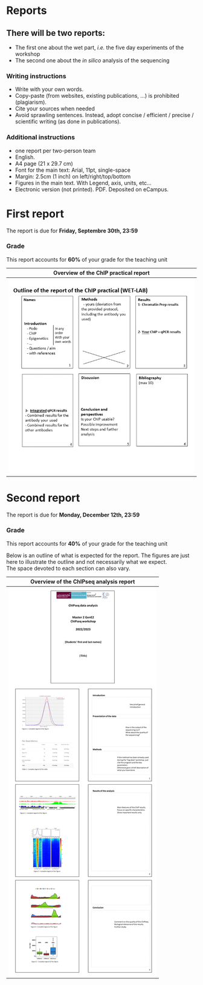 # Reports

## There will be two reports:
- The first one about the wet part, *i.e.* the five day experiments of the workshop
- The second one about the *in silico* analysis of the sequencing

### Writing instructions
  - Write with your own words. 
  - Copy-paste (from websites, existing publications, …) is prohibited (plagiarism). 
  - Cite your sources when needed
  - Avoid sprawling sentences. Instead, adopt concise / efficient / precise / scientific writing (as done in publications).

### Additional instructions
  - one report per two-person team
  - English.
  - A4 page (21 x 29.7 cm)
  - Font for the main text: Arial, 11pt, single-space
  - Margin: 2.5cm (1 inch) on left/right/top/bottom
  - Figures in the main text. With Legend, axis, units, etc…
  - Electronic version (not printed). PDF. Deposited on eCampus.

# First report

The report is due for **Friday, Septembre 30th, 23:59**

### Grade
  This report accounts for **60%** of your grade for the teaching unit


|<b>Overview of the ChIP practical report</b> |
|:--:|
| ![Report Overview](Pictures/Report.png) |



# Second report

The report is due for **Monday, December 12th, 23:59**

### Grade
  This report accounts for **40%** of your grade for the teaching unit

Below is an outline of what is expected for the report.
The figures are just here to illustrate the outline and not necessarily what we expect.  
The space devoted to each section can also vary.


|<b>Overview of the ChIPseq analysis report</b> |
|:--:|
| ![Report Overview](Pictures/Report2.png) |